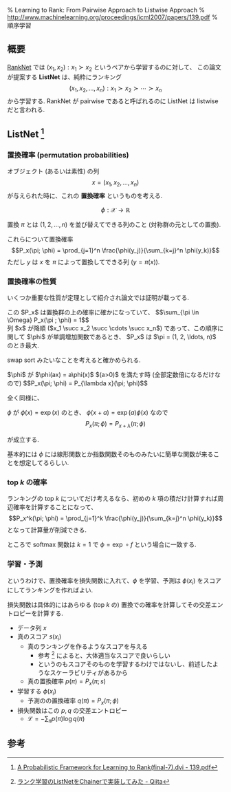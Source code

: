 % Learning to Rank: From Pairwise Approach to Listwise Approach
% http://www.machinelearning.org/proceedings/icml2007/papers/139.pdf
% 順序学習

## 概要

[RankNet](ranknet.html) では $(x_1, x_2) : x_1 \succ x_2$ というペアから学習するのに対して、
この論文が提案する **ListNet** は、純粋にランキング
$$(x_1, x_2, \ldots, x_n) : x_1 \succ x_2 \succ \cdots \succ x_n$$
から学習する.
RankNet が pairwise であると呼ばれるのに ListNet は listwise だと言われる.

## ListNet [^1]

### 置換確率 (permutation probabilities)

オブジェクト (あるいは素性) の列
$$x = (x_1, x_2, \ldots, x_n)$$
が与えられた時に、これの **置換確率** というものを考える.

$$\phi : \mathcal{X} \to \mathbb{R}$$

置換 $\pi$ とは $(1,2,\ldots,n)$ を並び替えてできる列のこと (対称群の元としての置換).

これらについて置換確率
$$P_x(\pi; \phi) = \prod_{j=1}^n \frac{\phi(y_j)}{\sum_{k=j}^n \phi(y_k)}$$
ただし $y$ は $x$ を $\pi$ によって置換してできる列 ($y=\pi(x)$).

### 置換確率の性質

いくつか重要な性質が定理として紹介され論文では証明が載ってる.

<div class=thm>
この $P_x$ は置換群の上の確率に確かになっていて、
$$\sum_{\pi \in \Omega} P_x(\pi ; \phi) = 1$$
</div>

<div class=thm>
列 $x$ が降順 ($x_1 \succ x_2 \succ \cdots \succ x_n$) であって、この順序に関して $\phi$ が単調増加関数であるとき、
$P_x$ は $\pi = (1, 2, \ldots, n)$ のとき最大.

swap sort みたいなことを考えると確かめられる.
</div>

<div class=thm>
$\phi$ が $\phi(ax) = a\phi(x)$ $(a>0)$ を満たす時
(全部定数倍になるだけなので)
$$P_x(\pi; \phi) = P_{\lambda x}(\pi; \phi)$$

全く同様に、

$\phi$ が $\phi(x) = \exp(x)$ のとき、
$\phi(x + a) = \exp(a) \phi(x)$ なので
$$P_x(\pi; \phi) = P_{x + \lambda}(\pi; \phi)$$

が成立する.
</div>

基本的には $\phi$ には線形関数とか指数関数そのものみたいに簡単な関数が来ることを想定してるらしい.

### top $k$ の確率

ランキングの top $k$ についてだけ考えるなら、初めの $k$ 項の積だけ計算すれば周辺確率を計算することになって、
$$P_x^k(\pi; \phi) = \prod_{j=1}^k \frac{\phi(y_j)}{\sum_{k=j}^n \phi(y_k)}$$
となって計算量が削減できる.

ところで softmax 関数は $k=1$ で $\phi = \exp \circ f$ という場合に一致する.

### 学習・予測

というわけで、置換確率を損失関数に入れて、$\phi$ を学習、予測は $\phi(x_i)$ をスコアにしてランキングを作ればよい.

損失関数は具体的にはあらゆる (top $k$ の) 置換での確率を計算してその交差エントロピーを計算する.

- データ列 $x$
- 真のスコア $s(x_i)$
    - 真のランキングを作るようなスコアを与える
        - 参考 [^2] によると、大体適当なスコアで良いらしい
        - というのもスコアそのものを学習するわけではないし、前述したようなスケーラビリティがあるから
    - 真の置換確率 $p(\pi) = P_x(\pi ; s)$
- 学習する $\phi(x_i)$
    - 予測のの置換確率 $q(\pi) = P_x(\pi ; \phi)$
- 損失関数はこの $p, q$ の交差エントロピー
    - $\mathcal{L} = - \sum_{\pi} p(\pi) \log q(\pi)$

## 参考
[^1]: [A Probabilistic Framework for Learning to Rank(final-7).dvi - 139.pdf](http://www.machinelearning.org/proceedings/icml2007/papers/139.pdf)
[^2]: [ランク学習のListNetをChainerで実装してみた - Qiita](http://qiita.com/koreyou/items/a69750696fd0b9d88608)
